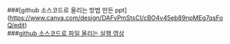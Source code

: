 ###[github 소스코드로 올리는 방법 만든 ppt] (https://www.canva.com/design/DAFvPmStsCI/cBO4v45eb89npMEg7qsFoQ/edit) <br>
###[github 소스코드로 파일 올리는 실행 영상](https://www.youtube.com/watch?v=ah_3dDTJiFE&t=2s)

